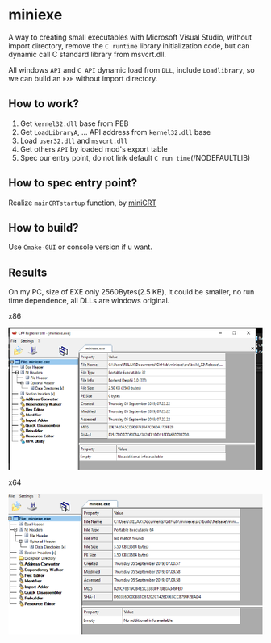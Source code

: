 # miniexe 
A way to creating small executables with Microsoft Visual Studio, without import directory, remove the `C runtime` library initialization code, but can dynamic call C standard library from msvcrt.dll. 
 
All windows `API` and `C API` dynamic load from `DLL`, include `Loadlibrary`, so we can build an `EXE` without import directory.

## How to work? 
 1. Get `kernel32.dll` base from PEB 
 2. Get `LoadLibraryA`, ... API address from `kernel32.dll` base 
 3. Load `user32.dll` and `msvcrt.dll` 
 4. Get others `API` by loaded mod's export table 
 5. Spec our entry point, do not link default `C run time`(/NODEFAULTLIB) 
 
## How to spec entry point? 
Realize `mainCRTstartup` function, by [miniCRT](https://github.com/flydom/MiniCRT) 

## How to build? 
Use `Cmake-GUI` or console version if u want.

## Results 
On my PC, size of EXE only 2560Bytes(2.5 KB), it could be smaller, no run time dependence, all DLLs are windows original.

x86

![](snipaste/x86.png)

x64 

![](snipaste/x64.png)
